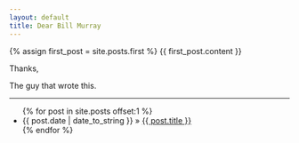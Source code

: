 ```yaml
---
layout: default
title: Dear Bill Murray
---
```

{% assign first_post = site.posts.first %} 
{{ first_post.content }}

<div class="signature">
  <p>
    Thanks,
  </p>
  <p>
    The guy that wrote this.
  </p>
</div>
<hr />
<ul class="posts">
{% for post in site.posts offset:1 %}
  <li>{{ post.date | date_to_string }} &raquo; <a href="{{ post.url }}">{{ post.title }}</a></li>
{% endfor %}
</ul>